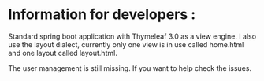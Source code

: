 # Information for developers :

Standard spring boot application with Thymeleaf 3.0 as a view engine. 
I also use the layout dialect, currently only one view is in use called home.html and one layout called layout.html. 

The user management is still missing. If you want to help check the issues.
